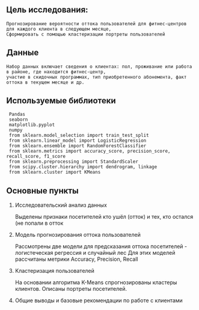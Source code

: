 

## Цель исследования: 
    Прогнозирование вероятности оттока пользователей для фитнес-центров 
	для каждого клиента в следующем месяце, 
	Сформировать с помощью кластеризации портреты пользователей	
## Данные
    Набор данных включает сведения о клиентах: пол, проживание или работа в районе, где находится фитнес-центр,
	участие в скидочных программах, тип приобретенного абонемента, факт оттока в текущем месяце и др.
## Используемые библиотеки

     Pandas	 
     seaborn    
     matplotlib.pyplot
     numpy
     from sklearn.model_selection import train_test_split
     from sklearn.linear_model import LogisticRegression
     from sklearn.ensemble import RandomForestClassifier
     from sklearn.metrics import accuracy_score, precision_score, recall_score, f1_score	
	 from sklearn.preprocessing import StandardScaler
     from scipy.cluster.hierarchy import dendrogram, linkage
	 from sklearn.cluster import KMeans
## Основные пункты

1. Исследовательский анализ данных 

    Выделены признаки посетителей кто ушёл (отток) и тех, кто остался (не попали в отток

2. Mодель прогнозирования оттока пользователей
    
	Рассмотрены две модели для предсказания оттока посетителей - логистеческая регрессия и случайный лес
	Для этих моделей рассчитаны метрики Accuracy, Precision, Recall

3. Kластеризация пользователей

    На основании алгоритма K-Means спрогнозированы кластеры клиентов.
	Описаны портреты посетителей.    

4. Общие выводы и базовые рекомендации по работе с клиентами

    
